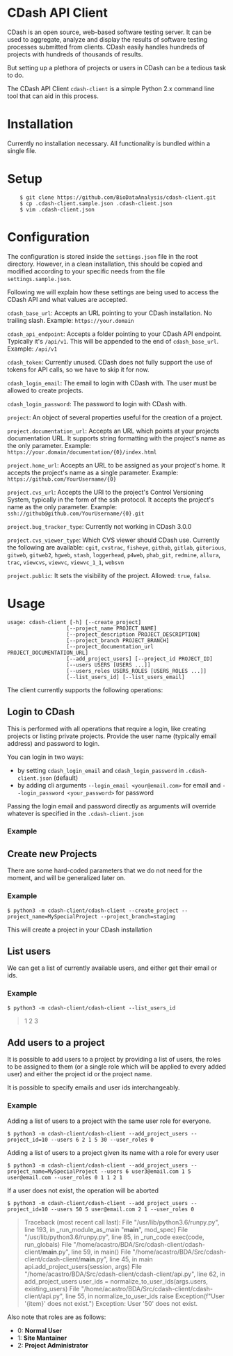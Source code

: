 # CDash API Client

CDash is an open source, web-based software testing server. It can be used to aggregate, analyze and display the results of software testing processes submitted from clients. CDash easily handles hundreds of projects with hundreds of thousands of results.

But setting up a plethora of projects or users in CDash can be a tedious task to do.

The CDash API Client `cdash-client` is a simple Python 2.x command line tool that can aid in this process.

# Installation

Currently no installation necessary. All functionality is bundled within a single file.

# Setup

```
    $ git clone https://github.com/BioDataAnalysis/cdash-client.git
    $ cp .cdash-client.sample.json .cdash-client.json
    $ vim .cdash-client.json
```

# Configuration

The configuration is stored inside the `settings.json` file in the root directory. However, in a clean installation, this should be copied and modified according to your specific needs from the file `settings.sample.json`.

Following we will explain how these settings are being used to access the CDash API and what values are accepted.

`cdash_base_url`: Accepts an URL pointing to your CDash installation. No trailing slash.
Example: `https://your.domain`

`cdash_api_endpoint`: Accepts a folder pointing to your CDash API endpoint. Typically it's `/api/v1`. This will be appended to the end of `cdash_base_url`.
Example: `/api/v1`

`cdash_token`: Currently unused. CDash does not fully support the use of tokens for API calls, so we have to skip it for now.

`cdash_login_email`: The email to login with CDash with. The user must be allowed to create projects.

`cdash_login_password`: The password to login with CDash with.

`project`: An object of several properties useful for the creation of a project.

`project.documentation_url`: Accepts an URL which points at your projects documentation URL. It supports string formatting with the project's name as the only parameter.
Example: `https://your.domain/documentation/{0}/index.html`

`project.home_url`: Accepts an URL to be assigned as your project's home. It accepts the project's name as a single parameter.
Example: `https://github.com/YourUsername/{0}`

`project.cvs_url`: Accepts the URI to the project's Control Versioning System, typically in the form of the ssh protocol. It accepts the project's name as the only parameter.
Example: `ssh://github@github.com/YourUsername/{0}.git`

`project.bug_tracker_type`: Currently not working in CDash 3.0.0

`project.cvs_viewer_type`: Which CVS viewer should CDash use. Currently the following are available: `cgit`, `cvstrac`, `fisheye`, `github`, `gitlab`, `gitorious`, `gitweb`, `gitweb2`, `hgweb`, `stash`, `loggerhead`, `p4web`, `phab_git`, `redmine`, `allura`, `trac`, `viewcvs`, `viewvc`, `viewvc_1_1`, `websvn`

`project.public`: It sets the visibility of the project. Allowed: `true`, `false`.

# Usage

```{python}
usage: cdash-client [-h] [--create_project]
                   [--project_name PROJECT_NAME]
                   [--project_description PROJECT_DESCRIPTION]
                   [--project_branch PROJECT_BRANCH]
                   [--project_documentation_url PROJECT_DOCUMENTATION_URL]
                   [--add_project_users] [--project_id PROJECT_ID]
                   [--users USERS [USERS ...]]
                   [--users_roles USERS_ROLES [USERS_ROLES ...]]
                   [--list_users_id] [--list_users_email]
```

The client currently supports the following operations:

## Login to CDash

This is performed with all operations that require a login, like creating projects or listing private projects.
Provide the user name (typically email address) and password to login.

You can login in two ways:
- by setting `cdash_login_email` and `cdash_login_password` in `.cdash-client.json` (default)
- by adding cli arguments `--login_email <your@email.com>` for email and `--login_password <your_password>` for password

Passing the login email and password directly as arguments will override whatever is
specified in the `.cdash-client.json`

### Example

## Create new Projects

There are some hard-coded parameters that we do not need for the moment, and will be generalized later on.

### Example

```
$ python3 -m cdash-client/cdash-client --create_project --project_name=MySpecialProject --project_branch=staging
```

This will create a project in your CDash installation

## List users

We can get a list of currently available users, and either get their email or ids.

### Example

```
$ python3 -m cdash-client/cdash-client --list_users_id
```

> 1 2 3

## Add users to a project

It is possible to add users to a project by providing a list of users, the roles to be assigned to them (or a single role which will be applied to every added user) and either the project id or the project name.

It is possible to specify emails and user ids interchangeably.

### Example

Adding a list of users to a project with the same user role for everyone.

```
$ python3 -m cdash-client/cdash-client --add_project_users --project_id=10 --users 6 2 1 5 30 --user_roles 0
```

Adding a list of users to a project given its name with a role for every user

```
$ python3 -m cdash-client/cdash-client --add_project_users --project_name=MySpecialProject --users 6 user3@email.com 1 5 user@email.com --user_roles 0 1 1 2 1
```

If a user does not exist, the operation will be aborted

```
$ python3 -m cdash-client/cdash-client --add_project_users --project_id=10 --users 50 5 user@email.com 2 1 --user_roles 0
```
> Traceback (most recent call last):
  File "/usr/lib/python3.6/runpy.py", line 193, in _run_module_as_main
    "__main__", mod_spec)
  File "/usr/lib/python3.6/runpy.py", line 85, in _run_code
    exec(code, run_globals)
  File "/home/acastro/BDA/Src/cdash-client/cdash-client/__main__.py", line 59, in <module>
    main()
  File "/home/acastro/BDA/Src/cdash-client/cdash-client/__main__.py", line 45, in main
    api.add_project_users(session, args)
  File "/home/acastro/BDA/Src/cdash-client/cdash-client/api.py", line 62, in add_project_users
    user_ids = normalize_to_user_ids(args.users, existing_users)
  File "/home/acastro/BDA/Src/cdash-client/cdash-client/api.py", line 55, in normalize_to_user_ids
    raise Exception(f"User '{item}' does not exist.")
Exception: User '50' does not exist.

Also note that roles are as follows:
- 0: **Normal User**
- 1: **Site Mantainer**
- 2: **Project Administrator**
